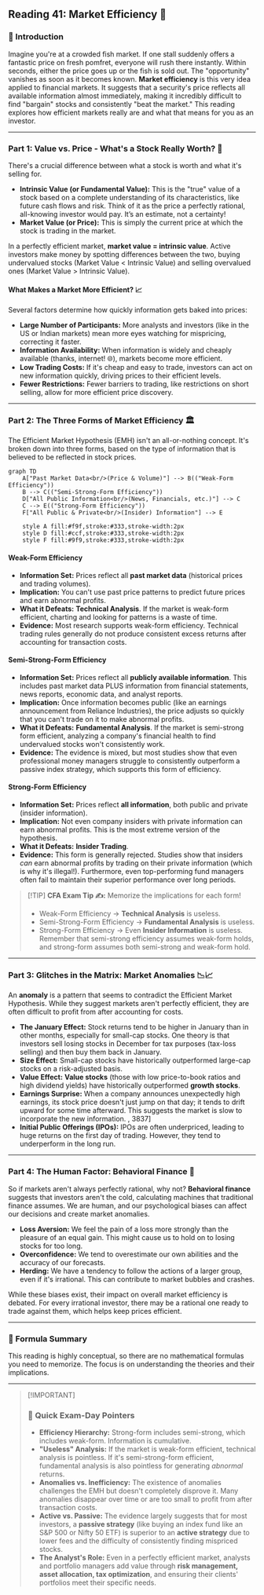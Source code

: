 ## Reading 41: Market Efficiency 🚀

### 🎯 Introduction

Imagine you're at a crowded fish market. If one stall suddenly offers a fantastic price on fresh pomfret, everyone will rush there instantly. Within seconds, either the price goes up or the fish is sold out. The "opportunity" vanishes as soon as it becomes known. **Market efficiency** is this very idea applied to financial markets. It suggests that a security's price reflects all available information almost immediately, making it incredibly difficult to find "bargain" stocks and consistently "beat the market." This reading explores how efficient markets really are and what that means for you as an investor.

-----

### Part 1: Value vs. Price - What's a Stock Really Worth? 🤔

There's a crucial difference between what a stock is worth and what it's selling for.

  * **Intrinsic Value (or Fundamental Value):** This is the "true" value of a stock based on a complete understanding of its characteristics, like future cash flows and risk. Think of it as the price a perfectly rational, all-knowing investor would pay. It’s an estimate, not a certainty\! 
  * **Market Value (or Price):** This is simply the current price at which the stock is trading in the market. 

In a perfectly efficient market, **market value = intrinsic value**. Active investors make money by spotting differences between the two, buying undervalued stocks (Market Value < Intrinsic Value) and selling overvalued ones (Market Value > Intrinsic Value).

#### What Makes a Market More Efficient? 📈

Several factors determine how quickly information gets baked into prices:

  * **Large Number of Participants:** More analysts and investors (like in the US or Indian markets) mean more eyes watching for mispricing, correcting it faster.
  * **Information Availability:** When information is widely and cheaply available (thanks, internet\! 🌐), markets become more efficient. 
  * **Low Trading Costs:** If it's cheap and easy to trade, investors can act on new information quickly, driving prices to their efficient levels. 
  * **Fewer Restrictions:** Fewer barriers to trading, like restrictions on short selling, allow for more efficient price discovery.

-----

### Part 2: The Three Forms of Market Efficiency 🏛️

The Efficient Market Hypothesis (EMH) isn't an all-or-nothing concept. It's broken down into three forms, based on the type of information that is believed to be reflected in stock prices.

```mermaid
graph TD
    A["Past Market Data<br/>(Price & Volume)"] --> B(("Weak-Form Efficiency"))
    B --> C(("Semi-Strong-Form Efficiency"))
    D["All Public Information<br/>(News, Financials, etc.)"] --> C
    C --> E(("Strong-Form Efficiency"))
    F["All Public & Private<br/>(Insider) Information"] --> E

    style A fill:#f9f,stroke:#333,stroke-width:2px
    style D fill:#ccf,stroke:#333,stroke-width:2px
    style F fill:#9f9,stroke:#333,stroke-width:2px
```

#### **Weak-Form Efficiency**

  * **Information Set:** Prices reflect all **past market data** (historical prices and trading volumes).
  * **Implication:** You can't use past price patterns to predict future prices and earn abnormal profits.
  * **What it Defeats:** **Technical Analysis**. If the market is weak-form efficient, charting and looking for patterns is a waste of time. 
  * **Evidence:** Most research supports weak-form efficiency. Technical trading rules generally do not produce consistent excess returns after accounting for transaction costs. 

#### **Semi-Strong-Form Efficiency**

  * **Information Set:** Prices reflect all **publicly available information**. This includes past market data PLUS information from financial statements, news reports, economic data, and analyst reports.
  * **Implication:** Once information becomes public (like an earnings announcement from Reliance Industries), the price adjusts so quickly that you can't trade on it to make abnormal profits.
  * **What it Defeats:** **Fundamental Analysis**. If the market is semi-strong form efficient, analyzing a company's financial health to find undervalued stocks won't consistently work. 
  * **Evidence:** The evidence is mixed, but most studies show that even professional money managers struggle to consistently outperform a passive index strategy, which supports this form of efficiency. 

#### **Strong-Form Efficiency**

  * **Information Set:** Prices reflect **all information**, both public and private (insider information).
  * **Implication:** Not even company insiders with private information can earn abnormal profits. This is the most extreme version of the hypothesis.
  * **What it Defeats:** **Insider Trading**.
  * **Evidence:** This form is generally rejected. Studies show that insiders *can* earn abnormal profits by trading on their private information (which is why it's illegal\!). Furthermore, even top-performing fund managers often fail to maintain their superior performance over long periods.

> [\!TIP]
> **CFA Exam Tip ✍️:** Memorize the implications for each form\!
>
>   * Weak-Form Efficiency → **Technical Analysis** is useless.
>   * Semi-Strong-Form Efficiency → **Fundamental Analysis** is useless.
>   * Strong-Form Efficiency → Even **Insider Information** is useless.
>     Remember that semi-strong efficiency assumes weak-form holds, and strong-form assumes both semi-strong and weak-form hold.

-----

### Part 3: Glitches in the Matrix: Market Anomalies 📉📈

An **anomaly** is a pattern that seems to contradict the Efficient Market Hypothesis. While they suggest markets aren't perfectly efficient, they are often difficult to profit from after accounting for costs.

  * **The January Effect:** Stock returns tend to be higher in January than in other months, especially for small-cap stocks. One theory is that investors sell losing stocks in December for tax purposes (tax-loss selling) and then buy them back in January. 
  * **Size Effect:** Small-cap stocks have historically outperformed large-cap stocks on a risk-adjusted basis.
  * **Value Effect:** **Value stocks** (those with low price-to-book ratios and high dividend yields) have historically outperformed **growth stocks**. 
  * **Earnings Surprise:** When a company announces unexpectedly high earnings, its stock price doesn't just jump on that day; it tends to drift upward for some time afterward. This suggests the market is slow to incorporate the new information. , 3837]
  * **Initial Public Offerings (IPOs):** IPOs are often underpriced, leading to huge returns on the first day of trading. However, they tend to underperform in the long run. 

-----

### Part 4: The Human Factor: Behavioral Finance 🧠

So if markets aren't always perfectly rational, why not? **Behavioral finance** suggests that investors aren't the cold, calculating machines that traditional finance assumes. We are human, and our psychological biases can affect our decisions and create market anomalies.

  * **Loss Aversion:** We feel the pain of a loss more strongly than the pleasure of an equal gain. This might cause us to hold on to losing stocks for too long. 
  * **Overconfidence:** We tend to overestimate our own abilities and the accuracy of our forecasts.
  * **Herding:** We have a tendency to follow the actions of a larger group, even if it's irrational. This can contribute to market bubbles and crashes.

While these biases exist, their impact on overall market efficiency is debated. For every irrational investor, there may be a rational one ready to trade against them, which helps keep prices efficient.

-----

### 🧪 Formula Summary

This reading is highly conceptual, so there are no mathematical formulas you need to memorize. The focus is on understanding the theories and their implications.

-----

> [\!IMPORTANT]
>
> ### 🎯 Quick Exam-Day Pointers
>
>   * **Efficiency Hierarchy:** Strong-form includes semi-strong, which includes weak-form. Information is cumulative.
>   * **"Useless" Analysis:** If the market is weak-form efficient, technical analysis is pointless. If it's semi-strong-form efficient, fundamental analysis is also pointless for generating *abnormal* returns.
>   * **Anomalies vs. Inefficiency:** The existence of anomalies challenges the EMH but doesn't completely disprove it. Many anomalies disappear over time or are too small to profit from after transaction costs.
>   * **Active vs. Passive:** The evidence largely suggests that for most investors, a **passive strategy** (like buying an index fund like an S\&P 500 or Nifty 50 ETF) is superior to an **active strategy** due to lower fees and the difficulty of consistently finding mispriced stocks.
>   * **The Analyst's Role:** Even in a perfectly efficient market, analysts and portfolio managers add value through **risk management, asset allocation, tax optimization**, and ensuring their clients' portfolios meet their specific needs.